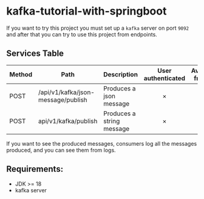 # kafka-tutorial-with-springboot

If you want to try this project you must set up a `kafka` server on port `9092` and after that you can try to use this project from endpoints.

## Services Table
Method	| Path	| Description	| User authenticated	| Available from UI
------------- | ------------------------- | ------------- |:-------------:|:----------------:|
POST	| /api/v1/kafka/json-message/publish	| Produces a json message	| × | ×
POST	| api/v1/kafka/publish	| Produces a string message	| × | ×

If you want to see the produced messages, consumers log all the messages produced, and you can see them from logs.

## Requirements:
* JDK >= 18
* kafka server
